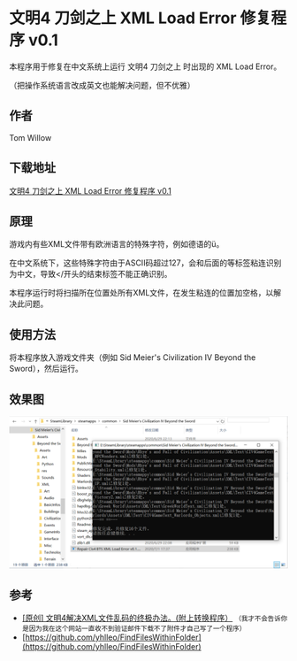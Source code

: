 # 文明4 刀剑之上 XML Load Error 修复程序 v0.1

本程序用于修复在中文系统上运行 文明4 刀剑之上 时出现的 XML Load Error。

（把操作系统语言改成英文也能解决问题，但不优雅）

## 作者
Tom Willow

## 下载地址

[文明4 刀剑之上 XML Load Error 修复程序 v0.1](https://github.com/tomwillow/Repair-Civ4-BTS-XML-Load-Error/releases/download/v0.1/Repair.Civ4.BTS.XML.Load.Error.v0.1.zip)

## 原理

游戏内有些XML文件带有欧洲语言的特殊字符，例如德语的ü。

在中文系统下，这些特殊字符由于ASCII码超过127，会和后面的</German>等标签粘连识别为中文，导致</开头的结束标签不能正确识别。

本程序运行时将扫描所在位置处所有XML文件，在发生粘连的位置加空格，以解决此问题。

## 使用方法

将本程序放入游戏文件夹（例如 Sid Meier's Civilization IV Beyond the Sword），然后运行。

## 效果图

![](https://github.com/tomwillow/Repair-Civ4-BTS-XML-Load-Error/blob/master/build/snap.PNG)

## 参考

 - [\[原创\] 文明4解决XML文件乱码的终极办法。(附上转换程序）](http://www.civclub.net/bbs/forum.php?mod=viewthread&tid=33847)
``
（我才不会告诉你是因为我在这个网站一直收不到验证邮件下载不了附件才自己写了一个程序）
``
 - [https://github.com/yhlleo/FindFilesWithinFolder](https://github.com/yhlleo/FindFilesWithinFolder)